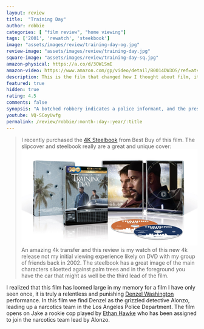 ```yaml
---
layout: review
title:  "Training Day"
author: robbie
categories: [ "film review", "home viewing"]
tags: ['2001', 'rewatch', 'steekbook']
image: "assets/images/review/training-day-og.jpg"
review-image: "assets/images/review/training-day.jpg"
square-image: "assets/images/review/training-day-sq.jpg"
amazon-physical: https://a.co/d/3OW1SmE
amazon-video: https://www.amazon.com/gp/video/detail/B0014DW3OS/ref=atv_dp_share_cu_r
description: This is the film that changed how I thought about film, it changed my perspective on what movies could be, and was probably the film I watched more then any other in the 1990s.
featured: true
hidden: true
rating: 4.5
comments: false
synopsis: "A botched robbery indicates a police informant, and the pressure mounts in the aftermath at a warehouse. Crime begets violence as the survivors -- veteran Mr. White, newcomer Mr. Orange, psychopathic parolee Mr. Blonde, bickering weasel Mr. Pink and Nice Guy Eddie -- unravel."  
youtube: VQ-SCoyUwfg
permalink: /review/robbie/:month-:day-:year/:title
---
```

> I recently purchased the <a href="https://www.bestbuy.com/site/training-day-includes-digital-copy-4k-ultra-hd-blu-ray-blu-ray-2001/6529681.p?skuId=6529681">4K Steelbook</a> from Best Buy of this film. The slipcover and steelbook really are a great and unique cover: 
![Image of the Training Day Steelbook from Best Buy](/assets/images/review/training-day-bb-steelbook.jpg "The Best Buy exclusive steelbook with a slipcover")
 An amazing 4k transfer and this review is my watch of this new 4k release not my initial viewing experience likely on DVD with my group of friends back in 2002.  The steelbook has a great image of the main characters siloetted against palm trees and in the foreground you have the car that might as well be the third lead of the film.
 

I realized that this film has loomed large in my memory for a film I have only seen once, it is truly a relentless and punishing [Denzel Washington](https://www.imdb.com/name/nm0000243/) performance.  In this film we find Denzel as the grizzled detective Alonzo, leading up a narcotics team in the Los Angeles Police Department. The film opens on Jake a rookie cop played by [Ethan Hawke](https://www.imdb.com/name/nm0000160/) who has been assigned to join the narcotics team lead by Alonzo.  


